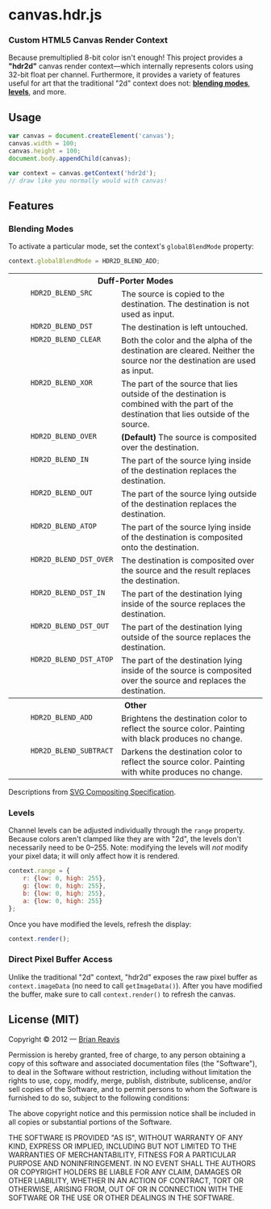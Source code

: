 # canvas.hdr.js
### Custom HTML5 Canvas Render Context

Because premultiplied 8-bit color isn't enough! This project provides a **"hdr2d"** canvas render context—which internally represents colors using 32-bit float per channel. Furthermore, it provides a variety of features useful for art that the traditional "2d" context does not: **[blending modes](#blending-modes)**, **[levels](#levels)**, and more. 

## Usage

```javascript
var canvas = document.createElement('canvas');
canvas.width = 100;
canvas.height = 100;
document.body.appendChild(canvas);

var context = canvas.getContext('hdr2d');
// draw like you normally would with canvas!
```

## Features

### Blending Modes

To activate a particular mode, set the context's `globalBlendMode` property:

```javascript
context.globalBlendMode = HDR2D_BLEND_ADD;
```

<table width="100%">
  <tr>
		<th colspan="3">Duff-Porter Modes</th>
	</tr>
	<tr>
		<td valign="top" width="20"><img src="//github.com/brianreavis/canvas.hdr.js/raw/master/samples/assets/mode.src.png" alt=""></td>
		<td valign="top"><code>HDR2D_BLEND_SRC</code></td>
		<td valign="top">The source is copied to the destination. The destination is not used as input.</td>
	</tr>
	<tr>
		<td valign="top"><img src="//github.com/brianreavis/canvas.hdr.js/raw/master/samples/assets/mode.dst.png" alt=""></td>
		<td valign="top"><code>HDR2D_BLEND_DST</code></td>
		<td valign="top">The destination is left untouched.</td>
	</tr>
	<tr>
		<td valign="top"><img src="//github.com/brianreavis/canvas.hdr.js/raw/master/samples/assets/mode.clear.png" alt=""></td>
		<td valign="top"><code>HDR2D_BLEND_CLEAR</code></td>
		<td valign="top">Both the color and the alpha of the destination are cleared. Neither the source nor the destination are used as input.</td>
	</tr>
	<tr>
		<td valign="top"><img src="//github.com/brianreavis/canvas.hdr.js/raw/master/samples/assets/mode.xor.png" alt=""></td>
		<td valign="top"><code>HDR2D_BLEND_XOR</code></td>
		<td valign="top">The part of the source that lies outside of the destination is combined with the part of the destination that lies outside of the source.</td>
	</tr>
	<tr>
		<td valign="top"><img src="//github.com/brianreavis/canvas.hdr.js/raw/master/samples/assets/mode.over.png" alt=""></td>
		<td valign="top"><code>HDR2D_BLEND_OVER</code></td>
		<td valign="top"><strong>(Default)</strong> The source is composited over the destination.</td>
	</tr>
	<tr>
		<td valign="top"><img src="//github.com/brianreavis/canvas.hdr.js/raw/master/samples/assets/mode.in.png" alt=""></td>
		<td valign="top"><code>HDR2D_BLEND_IN</code></td>
		<td valign="top">The part of the source lying inside of the destination replaces the destination.</td>
	</tr>
	<tr>
		<td valign="top"><img src="//github.com/brianreavis/canvas.hdr.js/raw/master/samples/assets/mode.out.png" alt=""></td>
		<td valign="top"><code>HDR2D_BLEND_OUT</code></td>
		<td valign="top">The part of the source lying outside of the destination replaces the destination.</td>
	</tr>
	<tr>
		<td valign="top"><img src="//github.com/brianreavis/canvas.hdr.js/raw/master/samples/assets/mode.atop.png" alt=""></td>
		<td valign="top"><code>HDR2D_BLEND_ATOP</code></td>
		<td valign="top">The part of the source lying inside of the destination is composited onto the destination.</td>
	</tr>
	<tr>
		<td valign="top"><img src="//github.com/brianreavis/canvas.hdr.js/raw/master/samples/assets/mode.dstover.png" alt=""></td>
		<td valign="top"><code>HDR2D_BLEND_DST_OVER</code></td>
		<td valign="top">The destination is composited over the source and the result replaces the destination.</td>
	</tr>
	<tr>
		<td valign="top"><img src="//github.com/brianreavis/canvas.hdr.js/raw/master/samples/assets/mode.dstin.png" alt=""></td>
		<td valign="top"><code>HDR2D_BLEND_DST_IN</code></td>
		<td valign="top">The part of the destination lying inside of the source replaces the destination.</td>
	</tr>
	<tr>
		<td valign="top"><img src="//github.com/brianreavis/canvas.hdr.js/raw/master/samples/assets/mode.dstout.png" alt=""></td>
		<td valign="top"><code>HDR2D_BLEND_DST_OUT</code></td>
		<td valign="top">The part of the destination lying outside of the source replaces the destination.</td>
	</tr>
	<tr>
		<td valign="top"><img src="//github.com/brianreavis/canvas.hdr.js/raw/master/samples/assets/mode.dstatop.png" alt=""></td>
		<td valign="top"><code>HDR2D_BLEND_DST_ATOP</code></td>
		<td valign="top">The part of the destination lying inside of the source is composited over the source and replaces the destination.</td>
	</tr>
	<tr>
		<th colspan="3">Other</th>
	</tr>
	<tr>
		<td valign="top"><img src="//github.com/brianreavis/canvas.hdr.js/raw/master/samples/assets/mode.add.png" alt=""></td>
		<td valign="top"><code>HDR2D_BLEND_ADD</code></td>
		<td valign="top">Brightens the destination color to reflect the source color. Painting with black produces no change.</td>
	</tr>
	<tr>
		<td valign="top"><img src="//github.com/brianreavis/canvas.hdr.js/raw/master/samples/assets/mode.subtract.png" alt=""></td>
		<td valign="top"><code>HDR2D_BLEND_SUBTRACT</code></td>
		<td valign="top">Darkens the destination color to reflect the source color. Painting with white produces no change.</td>
	</tr>
</table>

Descriptions from [SVG Compositing Specification](http://www.w3.org/TR/2009/WD-SVGCompositing-20090430/#comp-op-property).

### Levels

Channel levels can be adjusted individually through the `range` property. Because colors aren't clamped like they are with "2d", the levels don't necessarily need to be 0–255. Note: modifying the levels will *not* modify your pixel data; it will only affect how it is rendered. 

```javascript
context.range = {
	r: {low: 0, high: 255},
	g: {low: 0, high: 255},
	b: {low: 0, high: 255},
	a: {low: 0, high: 255}
};
```

 Once you have modified the levels, refresh the display:

```javascript
context.render();
```

### Direct Pixel Buffer Access

Unlike the traditional "2d" context, "hdr2d" exposes the raw pixel buffer as `context.imageData` (no need to call `getImageData()`). After you have modified the buffer, make sure to call `context.render()` to refresh the canvas.

## License (MIT)

Copyright © 2012 — [Brian Reavis](http://thirdroute.com/)

Permission is hereby granted, free of charge, to any person obtaining
a copy of this software and associated documentation files (the
"Software"), to deal in the Software without restriction, including
without limitation the rights to use, copy, modify, merge, publish,
distribute, sublicense, and/or sell copies of the Software, and to
permit persons to whom the Software is furnished to do so, subject to
the following conditions:

The above copyright notice and this permission notice shall be
included in all copies or substantial portions of the Software.

THE SOFTWARE IS PROVIDED "AS IS", WITHOUT WARRANTY OF ANY KIND,
EXPRESS OR IMPLIED, INCLUDING BUT NOT LIMITED TO THE WARRANTIES OF
MERCHANTABILITY, FITNESS FOR A PARTICULAR PURPOSE AND
NONINFRINGEMENT. IN NO EVENT SHALL THE AUTHORS OR COPYRIGHT HOLDERS BE
LIABLE FOR ANY CLAIM, DAMAGES OR OTHER LIABILITY, WHETHER IN AN ACTION
OF CONTRACT, TORT OR OTHERWISE, ARISING FROM, OUT OF OR IN CONNECTION
WITH THE SOFTWARE OR THE USE OR OTHER DEALINGS IN THE SOFTWARE.